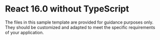 # React 16.0 without TypeScript
The files in this sample template are provided for guidance purposes only. They should be customized and adapted to meet the specific requirements of your application.
